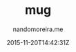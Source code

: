 ---
title: "mug"
github: https://github.com/nandomoreirame/mug
demo: http://nandomoreira.me/mug/
author: nandomoreira.me
draft: true
ssg:
  - Jekyll
cms:
  - No Cms
date: 2015-11-20T14:42:31Z
github_branch: master
---
